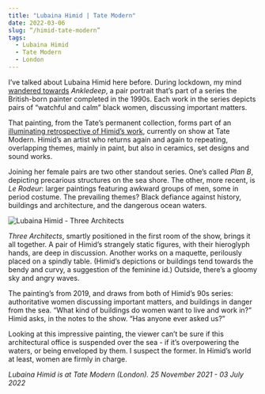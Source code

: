 ```yaml
---
title: "Lubaina Himid | Tate Modern"
date: 2022-03-06
slug: “/himid-tate-modern”
tags:
  - Lubaina Himid
  - Tate Modern
  - London
---
```


I’ve talked about Lubaina Himid here before. During lockdown, my mind [wandered towards](/himid-tate) *Ankledeep*, a pair portrait that’s part of a series the British-born painter completed in the 1990s. Each work in the series depicts pairs of “watchful and calm” black women, discussing important matters.

That painting, from the Tate’s permanent collection, forms part of an [illuminating retrospective of Himid’s work](https://www.tate.org.uk/whats-on/tate-modern/lubaina-himid), currently on show at Tate Modern. Himid’s an artist who returns again and again to repeating, overlapping themes, mainly in paint, but also in ceramics, set designs and sound works.

Joining her female pairs are two other standout series. One’s called *Plan B*, depicting precarious structures on the sea shore. The other, more recent, is *Le Rodeur*: larger paintings featuring awkward groups of men, some in period costume. The prevailing themes? Black defiance against history, buildings and architecture, and the dangerous ocean waters.

![Lubaina Himid - Three Architects](/himid-tate-modern-1.jpeg)

*Three Architects*, smartly positioned in the first room of the show, brings it all together. A pair of Himid’s strangely static figures, with their hieroglyph hands, are deep in discussion. Another works on a maquette, perilously placed on a spindly table. (Himid’s depictions or buildings tend towards the bendy and curvy, a suggestion of the feminine id.) Outside, there’s a gloomy sky and angry waves.

The painting’s from 2019, and draws from both of Himid’s 90s series: authoritative women discussing important matters, and buildings in danger from the sea. “What kind of buildings do women want to live and work in?” Himid asks, in the notes to the show. “Has anyone ever asked us?”

Looking at this impressive painting, the viewer can’t be sure if this architectural office is suspended over the sea - if it’s overpowering the waters, or being enveloped by them. I suspect the former. In Himid’s world at least, women are firmly in charge.

*Lubaina Himid is at Tate Modern (London). 25 November 2021 - 03 July 2022*
